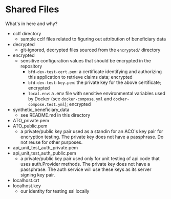 # Shared Files

What's in here and why?

* cclf directory
  * sample cclf files related to figuring out attribution of beneficiary data
* decrypted
  * git-ignored, decrypted files sourced from the `encrypted/` directory
* encrypted
  * sensitive configuration values that should be encrypted in the repository
    * `bfd-dev-test-cert.pem`: a certificate identifying and authorizing this application to retrieve claims data; encrypted
    * `bfd-dev-test-key.pem`: the private key for the above certificate; encrypted
    * `local.env`: a .env file with sensitive environmental variables used by Docker (see `docker-compose.yml` and `docker-compose.test.yml`); encrypted
* synthetic_beneficiary_data
  * see README.md in this directory
* ATO_private.pem
* ATO_public.pem
  * a private/public key pair used as a standin for an ACO's key pair for encryption testing. The private key does not have a passphrase. Do not reuse for other purposes.
* api_unit_test_auth_private.pem
* api_unit_test_auth_public.pem
  * a private/public key pair used only for unit testing of api code that uses auth.Provider methods. The private key does not have a passphrase. The auth service will use these keys as its server signing key pair.
* localhost.crt
* localhost.key
  * our identity for testing ssl locally
